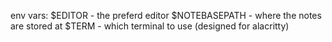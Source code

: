 env vars:
    $EDITOR - the preferd editor
    $NOTEBASEPATH - where the notes are stored at
    $TERM - which terminal to use (designed for alacritty)

